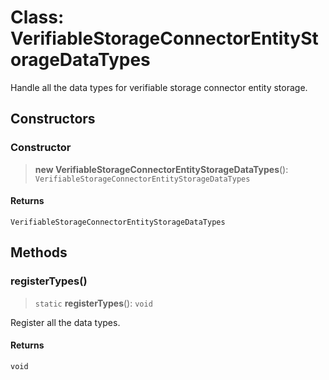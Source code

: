# Class: VerifiableStorageConnectorEntityStorageDataTypes

Handle all the data types for verifiable storage connector entity storage.

## Constructors

### Constructor

> **new VerifiableStorageConnectorEntityStorageDataTypes**(): `VerifiableStorageConnectorEntityStorageDataTypes`

#### Returns

`VerifiableStorageConnectorEntityStorageDataTypes`

## Methods

### registerTypes()

> `static` **registerTypes**(): `void`

Register all the data types.

#### Returns

`void`
